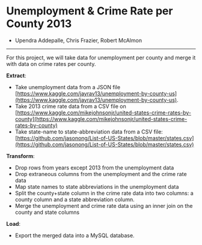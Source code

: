 # Unemployment & Crime Rate per County 2013
* Upendra Addepalle, Chris Frazier, Robert McAlmon
---
For this project, we will take data for unemployment per county and merge it with data on crime rates per county.

__Extract__:
* Take unemployment data from a JSON file [https://www.kaggle.com/jayrav13/unemployment-by-county-us](https://www.kaggle.com/jayrav13/unemployment-by-county-us).
* Take 2013 crime rate data from a CSV file on [https://www.kaggle.com/mikejohnsonjr/united-states-crime-rates-by-county](https://www.kaggle.com/mikejohnsonjr/united-states-crime-rates-by-county)
* Take state-name to state-abbreviation data from a CSV file: [https://github.com/jasonong/List-of-US-States/blob/master/states.csv](https://github.com/jasonong/List-of-US-States/blob/master/states.csv)

__Transform__:
* Drop rows from years except 2013 from the unemployment data
* Drop extraneous columns from the unemployment and the crime rate data
* Map state names to state abbreviations in the unemployment data
* Split the county+state column in the crime rate data into two columns: a county column and a state abbreviation column.
* Merge the unemployment and crime rate data using an inner join on the county and state columns

__Load__:
* Export the merged data into a MySQL database.
